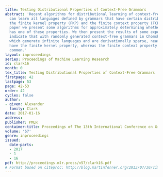 ```yaml
---
title: Testing Distributional Properties of Context-Free Grammars
abstract: 'Recent algorithms for distributional learning of context-free grammars
  can learn all languages defined by grammars that have certain distributional properties:
  the finite kernel property (FKP) and the finite context property (FCP). In this
  paper we present some algorithms for approximately determining whether a given grammar
  has one of these properties. We then present the results of some experiments that
  indicate that with randomly generated context-free grammars in Chomsky normal form,
  which generate infinite languages and are derivationally sparse, nearly all grammars
  have the finite kernel property, whereas the finite context property is much less
  common.'
layout: inproceedings
series: Proceedings of Machine Learning Research
id: clark16
month: 0
tex_title: Testing Distributional Properties of Context-Free Grammars
firstpage: 42
lastpage: 53
page: 42-53
order: 42
cycles: false
author:
- given: Alexander
  family: Clark
date: 2017-01-16
address: 
publisher: PMLR
container-title: Proceedings of The 13th International Conference on Grammatical Inference
volume: '57'
genre: inproceedings
issued:
  date-parts:
  - 2017
  - 1
  - 16
pdf: http://proceedings.mlr.press/v57/clark16.pdf
# Format based on citeproc: http://blog.martinfenner.org/2013/07/30/citeproc-yaml-for-bibliographies/
---
```

